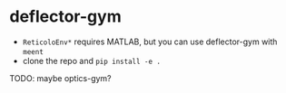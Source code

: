 # deflector-gym

* `ReticoloEnv*` requires MATLAB, but you can use deflector-gym with `meent`
* clone the repo and `pip install -e .`

TODO: maybe optics-gym?
